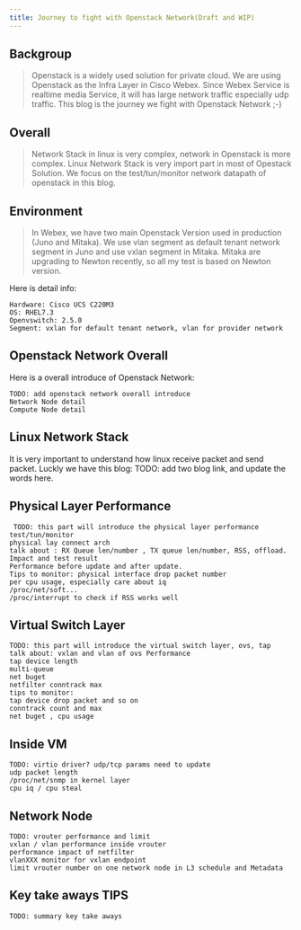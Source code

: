 ```yaml
---
title: Journey to fight with Openstack Network(Draft and WIP)
---
```

## Backgroup

> Openstack is a widely used solution for private cloud. We are using Openstack
as the Infra Layer in Cisco Webex. Since Webex Service is realtime media
Service, it will has large network traffic especially udp traffic. This blog
is the journey we fight with Openstack Network ;-)


## Overall

> Network Stack in linux is very complex, network in Openstack is more complex.
Linux Network Stack is very import part in most of Opestack Solution. We focus
on the test/tun/monitor network datapath of openstack in this blog.


## Environment

>In Webex, we have two main Openstack Version used in production
(Juno and Mitaka). We use vlan segment as default tenant network segment in
Juno and use vxlan segment in Mitaka. Mitaka are upgrading to Newton recently,
so all my test is based on Newton version.

Here is detail info:
```
Hardware: Cisco UCS C220M3
OS: RHEL7.3
Openvswitch: 2.5.0
Segment: vxlan for default tenant network, vlan for provider network
```

## Openstack Network Overall

Here is a overall introduce of Openstack Network:
```
TODO: add openstack network overall introduce
Network Node detail
Compute Node detail
```

## Linux Network Stack

It is very important to understand how linux receive packet and send packet.
Luckly we have this blog:
TODO: add two blog link, and update the words here.


## Physical Layer Performance

```
 TODO: this part will introduce the physical layer performance test/tun/monitor
physical lay connect arch
talk about : RX Queue len/number , TX queue len/number, RSS, offload.
Impact and test result
Performance before update and after update.
Tips to monitor: physical interface drop packet number
per cpu usage, especially care about iq
/proc/net/soft...
/proc/interrupt to check if RSS works well
```


## Virtual Switch Layer

```
TODO: this part will introduce the virtual switch layer, ovs, tap
talk about: vxlan and vlan of ovs Performance
tap device length
multi-queue
net buget
netfilter conntrack max
tips to monitor:
tap device drop packet and so on
conntrack count and max
net buget , cpu usage
```


## Inside VM

```
TODO: virtio driver? udp/tcp params need to update
udp packet length
/proc/net/snmp in kernel layer
cpu iq / cpu steal
```


## Network Node

```
TODO: vrouter performance and limit
vxlan / vlan performance inside vrouter
performance impact of netfilter
vlanXXX monitor for vxlan endpoint
limit vrouter number on one network node in L3 schedule and Metadata
```


## Key take aways TIPS

```
TODO: summary key take aways
```
